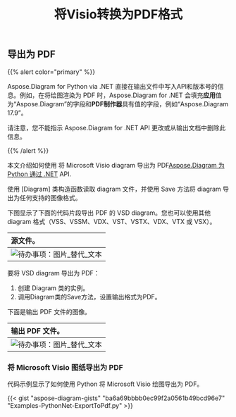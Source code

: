 ﻿---
title: 将Visio转换为PDF格式
linktitle: 将 Visio 转换为 PDF
type: docs
weight: 10
url: /zh/python-net/convert-visio-to-pdf/
description: 本主题向您展示如何将 Aspose.Diagram 允许将 Visio 转换为 PDF 格式。使用几行代码将 VSD、VSS、VDW、VST、VSDX、VSSX、VSTX、VSDM、VSTM、VSSM 转换为 PDF。
---
## **导出为 PDF**
{{% alert color="primary" %}}

Aspose.Diagram for Python via .NET 直接在输出文件中写入API和版本号的信息。例如，在将绘图渲染为 PDF 时，Aspose.Diagram for .NET 会填充**应用**值为“Aspose.Diagram”的字段和**PDF制作器**具有值的字段，例如“Aspose.Diagram 17.9”。

请注意，您不能指示 Aspose.Diagram for .NET API 更改或从输出文档中删除此信息。

{{% /alert %}}

本文介绍如何使用 将 Microsoft Visio diagram 导出为 PDF[Aspose.Diagram 为 Python 通过 .NET](https://products.aspose.com/diagram/python-net/) API.

使用 [Diagram] 类构造函数读取 diagram 文件，并使用 Save 方法将 diagram 导出为任何支持的图像格式。

下图显示了下面的代码片段导出 PDF 的 VSD diagram。您也可以使用其他 diagram 格式（VSS、VSSM、VDX、VST、VSTX、VDX、VTX 或 VSX）。

|**源文件。**|
|:- |
|![待办事项：图片_替代_文本](how-to-convert-a-visio-diagram_1.png)|


要将 VSD diagram 导出为 PDF：

1. 创建 Diagram 类的实例。
1. 调用Diagram类的Save方法，设置输出格式为PDF。

下面是输出 PDF 文件的图像。

|**输出 PDF 文件。**|
|:- |
|![待办事项：图片_替代_文本](how-to-convert-a-visio-diagram_2.png)|
### **将 Microsoft Visio 图纸导出为 PDF**
代码示例显示了如何使用 Python 将 Microsoft Visio 绘图导出为 PDF。

{{< gist "aspose-diagram-gists" "ba6a69bbbb0ec99f2a0561b49bcd96e7" "Examples-PythonNet-ExportToPdf.py" >}}

